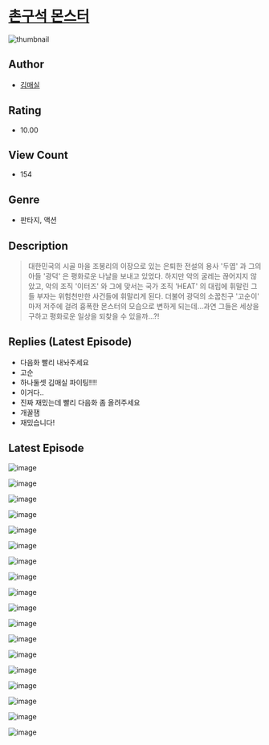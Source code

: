 # [촌구석 몬스터](https://comic.naver.com/challenge/list?titleId=811035)
![thumbnail](https://image-comic.pstatic.net/user_contents_data/challenge_comic/2023/05/25/upload_3906646608529405494_480x623.jpeg)

## Author
- [김매실](https://comic.naver.com/artistTitle?id=367166)

## Rating
- 10.00

## View Count
- 154

## Genre
- 판타지, 액션

## Description
> 대한민국의 시골 마을 조봉리의 이장으로 있는 은퇴한 전설의 용사 '두엽' 과 그의 아들 '광덕' 은 평화로운 나날을 보내고 있었다. 하지만 악의 굴레는 끊어지지 않았고, 악의 조직 '이터즈' 와 그에 맞서는 국가 조직 'HEAT' 의 대립에 휘말린 그들 부자는 위험천만한 사건들에 휘말리게 된다. 더불어 광덕의 소꿉친구 '고순이' 마저 저주에 걸려 흉폭한 몬스터의 모습으로 변하게 되는데...과연 그들은 세상을 구하고 평화로운 일상을 되찾을 수 있을까...?!

## Replies (Latest Episode)
- 다음화 빨리 내놔주세요
- 고순
- 하나둘셋 김매실 파이팅!!!!
- 이거다..
- 진짜 재밌는데 빨리 다음화 좀 올려주세요
- 개꿀잼
- 재밌습니다!

## Latest Episode
![image](https://image-comic.pstatic.net/user_contents_data/challenge_comic/2023/05/25/367166/upload_7291387596505495609.jpeg)

![image](https://image-comic.pstatic.net/user_contents_data/challenge_comic/2023/05/25/367166/upload_3631421260222838116.jpeg)

![image](https://image-comic.pstatic.net/user_contents_data/challenge_comic/2023/05/25/367166/upload_7147829680419517030.jpeg)

![image](https://image-comic.pstatic.net/user_contents_data/challenge_comic/2023/05/25/367166/upload_3558232267931529826.jpeg)

![image](https://image-comic.pstatic.net/user_contents_data/challenge_comic/2023/05/25/367166/upload_3617627891130840112.jpeg)

![image](https://image-comic.pstatic.net/user_contents_data/challenge_comic/2023/05/25/367166/upload_4063992030305728356.jpeg)

![image](https://image-comic.pstatic.net/user_contents_data/challenge_comic/2023/05/25/367166/upload_7306635417533757796.jpeg)

![image](https://image-comic.pstatic.net/user_contents_data/challenge_comic/2023/05/25/367166/upload_3774688505770619233.jpeg)

![image](https://image-comic.pstatic.net/user_contents_data/challenge_comic/2023/05/25/367166/upload_4135261454841559346.jpeg)

![image](https://image-comic.pstatic.net/user_contents_data/challenge_comic/2023/05/25/367166/upload_7233684130995777848.jpeg)

![image](https://image-comic.pstatic.net/user_contents_data/challenge_comic/2023/05/25/367166/upload_7076392189380736309.jpeg)

![image](https://image-comic.pstatic.net/user_contents_data/challenge_comic/2023/05/25/367166/upload_7221581583908955491.jpeg)

![image](https://image-comic.pstatic.net/user_contents_data/challenge_comic/2023/05/25/367166/upload_7363725565988255543.jpeg)

![image](https://image-comic.pstatic.net/user_contents_data/challenge_comic/2023/05/25/367166/upload_7003997062432896100.jpeg)

![image](https://image-comic.pstatic.net/user_contents_data/challenge_comic/2023/05/25/367166/upload_7220738279156900193.jpeg)

![image](https://image-comic.pstatic.net/user_contents_data/challenge_comic/2023/05/25/367166/upload_7076952052091675492.jpeg)

![image](https://image-comic.pstatic.net/user_contents_data/challenge_comic/2023/05/25/367166/upload_7004840379365548643.jpeg)

![image](https://image-comic.pstatic.net/user_contents_data/challenge_comic/2023/05/25/367166/upload_3990861510487717219.jpeg)
